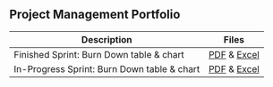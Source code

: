 ## Project Management Portfolio

| Description | Files |
| -------| ------ |
| Finished Sprint: Burn Down table & chart |  [PDF](burn%20down.pdf) & [Excel](burn%20down.xlsx) |
| In-Progress Sprint: Burn Down table & chart | [PDF](burn%20down-partial-sprint.pdf) & [Excel](burn%20down-partial-sprint.xlsx) |
